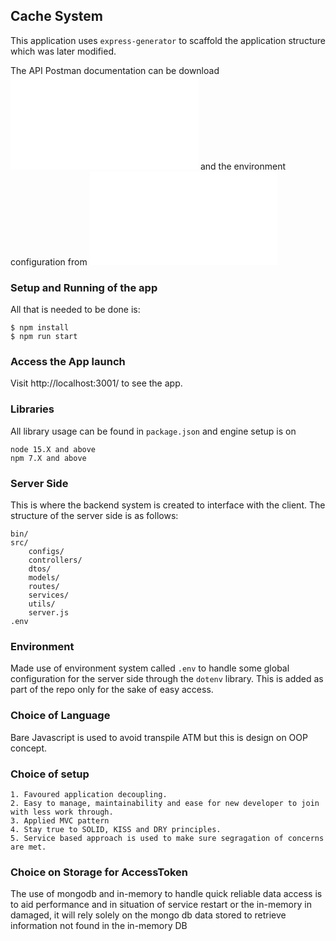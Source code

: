 ## Cache System
This application uses `express-generator` to scaffold the application structure which was later modified.

The API Postman documentation can be download ![Alt text](doc/Cache%20System%20API.postman_collection.json "API Documentation") and the environment configuration from ![Alt text](doc/Cache%20System%20Environment.postman_environment.json "API Environment Config")

### Setup and Running of the app
All that is needed to be done is:

```
$ npm install
$ npm run start
```

### Access the App launch
Visit http://localhost:3001/ to see the app.

### Libraries
All library usage can be found in `package.json` and engine setup is on

```$xslt
node 15.X and above
npm 7.X and above
```

### Server Side
This is where the backend system is created to interface with the client. The structure of the server side is as follows:
```
bin/
src/
    configs/
    controllers/
    dtos/
    models/
    routes/
    services/
    utils/
    server.js
.env    
```

### Environment
Made use of environment system called `.env` to handle some global configuration for the server side through the `dotenv` library.
This is added as part of the repo only for the sake of easy access.

### Choice of Language
Bare Javascript is used to avoid transpile ATM but this is design on OOP concept. 

### Choice of setup
    1. Favoured application decoupling.
    2. Easy to manage, maintainability and ease for new developer to join with less work through.
    3. Applied MVC pattern
    4. Stay true to SOLID, KISS and DRY principles.
    5. Service based approach is used to make sure segragation of concerns are met.
  
    
### Choice on Storage for AccessToken
The use of mongodb and in-memory to handle quick reliable data access is to aid performance and in situation of service restart or the in-memory in damaged, it will rely solely on the mongo db data stored to retrieve information not found in the in-memory DB
